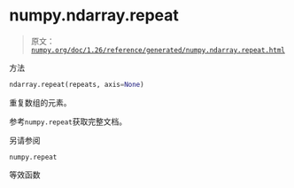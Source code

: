 # numpy.ndarray.repeat

> 原文：[`numpy.org/doc/1.26/reference/generated/numpy.ndarray.repeat.html`](https://numpy.org/doc/1.26/reference/generated/numpy.ndarray.repeat.html)

方法

```py
ndarray.repeat(repeats, axis=None)
```

重复数组的元素。

参考`numpy.repeat`获取完整文档。

另请参阅

`numpy.repeat`

等效函数
